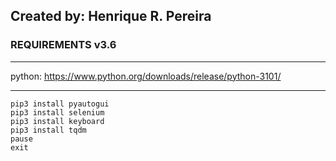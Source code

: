 ## Created by: Henrique R. Pereira

### REQUIREMENTS v3.6
<hr>

python: https://www.python.org/downloads/release/python-3101/

<hr>

```
pip3 install pyautogui
pip3 install selenium
pip3 install keyboard
pip3 install tqdm
pause
exit
```


